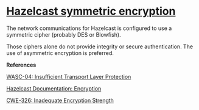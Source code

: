 # [Hazelcast symmetric encryption](https://find-sec-bugs.github.io/bugs.htm#HAZELCAST_SYMMETRIC_ENCRYPTION)

The network communications for Hazelcast is configured to use a symmetric cipher (probably DES or Blowfish).

Those ciphers alone do not provide integrity or secure authentication. The use of asymmetric encryption is preferred.

**References**  

[WASC-04: Insufficient Transport Layer Protection](http://projects.webappsec.org/w/page/13246945/Insufficient%20Transport%20Layer%20Protection)  

[Hazelcast Documentation: Encryption](https://docs.hazelcast.org/docs/3.5/manual/html/encryption.html)  

[CWE-326: Inadequate Encryption Strength](https://cwe.mitre.org/data/definitions/326.html)
